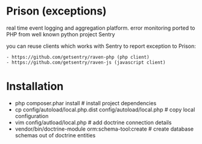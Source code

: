 Prison (exceptions)
=======================

real time event logging and aggregation platform. error monitoring ported to PHP from well known python project Sentry

you can reuse clients which works with Sentry to report exception to Prison:

    - https://github.com/getsentry/raven-php (php client)
    - https://github.com/getsentry/raven-js (javascript client)

Installation
===============

* php composer.phar install # install project dependencies
* cp config/autoload/local.php.dist config/autoload/local.php # copy local configuration
* vim config/autload/local.php # add doctrine connection details
* vendor/bin/doctrine-module orm:schema-tool:create # create database schemas out of doctrine entities
